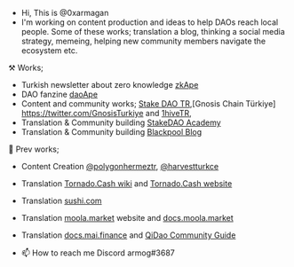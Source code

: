 - Hi, This is @0xarmagan
- I'm working on content production and ideas to help DAOs reach local people. Some of these works;  translation a blog, thinking a social media strategy, memeing, helping new community members navigate the ecosystem etc.

⚒  Works;
- Turkish newsletter about zero knowledge [zkApe](https://zkape.substack.com/)
- DAO fanzine [daoApe](https://mirror.xyz/0x4529921387f7b686fc9b0b80754d2b2983496eD2)
- Content and community works; [Stake DAO TR](https://twitter.com/StakeDAOHQ_TR),[Gnosis Chain Türkiye] https://twitter.com/GnosisTurkiye and [1hiveTR](https://twitter.com/1hiveTR), 
- Translation & Community building [StakeDAO Academy](https://academy.stakedao.org/tag/tr/)
- Translation & Community building [Blackpool Blog](https://blog.blackpool.finance/tag/turkce/)
 
🔧 Prev works;
- Content Creation [@polygonhermeztr](https://twitter.com/polygonhermeztr), [@harvestturkce](https://twitter.com/HarvestTurkce)
- Translation [Tornado.Cash wiki](https://docs.tornado.cash/v/tu/) and [Tornado.Cash website](https://tornadocash.eth.link/)
- Translation [sushi.com](https://app.sushi.com/tr/swap)
- Translation [moola.market](https://moola.market/) website and [docs.moola.market](https://docs.moola.market/v/turkish)
- Translation [docs.mai.finance](https://docs.mai.finance) and [QiDao Community Guide](https://qidao-qimps.gitbook.io/mai-finance-tutorials/v/turkish/)

- 📫 How to reach me Discord armog#3687

<!---
0xarmagan/0xarmagan is a ✨ special ✨ repository because its `README.md` (this file) appears on your GitHub profile.
You can click the Preview link to take a look at your changes.
--->
